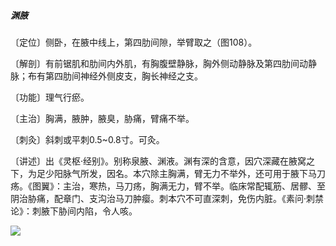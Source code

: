 ##### 渊腋

〔定位〕侧卧，在腋中线上，第四肋间隙，举臂取之（图108）。

〔解剖〕有前锯肌和肋间内外肌，有胸腹壁静脉，胸外侧动静脉及第四肋间动静脉；布有第四肋间神经外侧皮支，胸长神经之支。

〔功能〕理气行瘀。

〔主治〕胸满，腋肿，腋臭，胁痛，臂痛不举。

〔刺灸〕斜刺或平刺0.5~0.8寸。可灸。

〔讲述〕出《灵枢·经别》。别称泉腋、渊液。渊有深的含意，因穴深藏在腋窝之下，为足少阳脉气所发，因名。本穴除主胸满，臂无力不举外，还可用于腋下马刀疡。《图翼》：主治，寒热，马刀疡，胸满无力，臂不举。临床常配辄筋、居髎、至阴治胁痛，配章门、支沟治马刀肿瘿。刺本穴不可直深刺，免伤内脏。《素问·刺禁论》：刺腋下胁间内陷，令人咳。

![](./img/图108.jpg)
